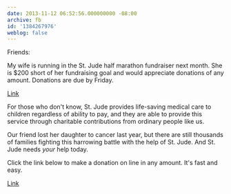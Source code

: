 ```yaml
---
date: 2013-11-12 06:52:56.000000000 -08:00
archive: fb
id: '1384267976'
weblog: false
---
```


Friends:

My wife is running in the St. Jude half marathon fundraiser next month. She is $200 short of her fundraising goal and would appreciate donations of any amount. Donations are due by Friday.

[Link](http://fundraising.stjude.org/site/TR/Heroes/Heroes?px=2092564&pg=personal&fr_id=4820)

For those who don't know, St. Jude provides life-saving medical care to children regardless of ability to pay, and they are able to provide this service through charitable contributions from ordinary people like us.

Our friend lost her daughter to cancer last year, but there are still thousands of families fighting this harrowing battle with the help of St. Jude. And St. Jude needs *your* help today.

Click the link below to make a donation on line in any amount. It's fast and easy.

[Link](http://fundraising.stjude.org/site/TR/Heroes/Heroes?px=2092564&pg=personal&fr_id=4820)
